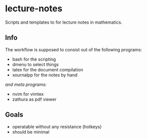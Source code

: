 # lecture-notes
Scripts and templates to for lecture notes in mathematics.

## Info
The workflow is supposed to consist out of the following programs:
- bash for the scripting
- dmenu to select things
- latex for the document compilation
- xournalpp for the notes by hand

*and meta programs:*
- nvim for vimtex
- zathura as pdf viewer


## Goals
- operatable without any resistance (hotkeys)
- should be minimal
